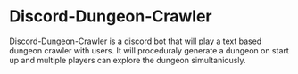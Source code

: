 # Discord-Dungeon-Crawler

Discord-Dungeon-Crawler is a discord bot that will play a text based dungeon crawler with users. It will proceduraly generate a dungeon on start up and multiple players can explore the dungeon simultaniously. 
